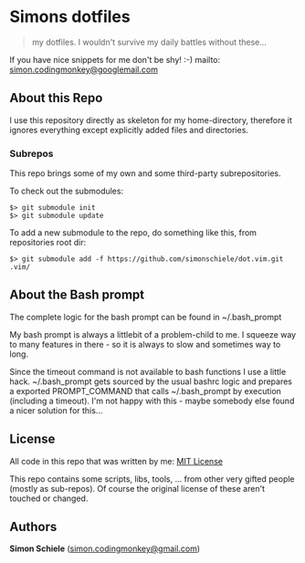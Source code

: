 # Simons dotfiles
> my dotfiles. I wouldn't survive my daily battles without these...

If you have nice snippets for me don't be shy! :-)
mailto: simon.codingmonkey@googlemail.com


## About this Repo

I use this repository directly as skeleton for my home-directory, therefore
it ignores everything except explicitly added files and directories.


### Subrepos

This repo brings some of my own and some third-party subrepositories.
    
To check out the submodules:
```
$> git submodule init
$> git submodule update
```

To add a new submodule to the repo, do something like this, from repositories
 root dir:
```
$> git submodule add -f https://github.com/simonschiele/dot.vim.git .vim/
```


## About the Bash prompt

The complete logic for the bash prompt can be found in ~/.bash_prompt

My bash prompt is always a littlebit of a problem-child to me. I squeeze way
to many features in there - so it is always to slow and sometimes way to long.

Since the timeout command is not available to bash functions I use a little
hack. ~/.bash_prompt gets sourced by the usual bashrc logic and prepares a
exported PROMPT_COMMAND that calls ~/.bash_prompt by execution (including a
timeout). I'm not happy with this - maybe somebody else found a nicer
solution for this...


## License

All code in this repo that was written by me:
[MIT License](http://opensource.org/licenses/MIT)

This repo contains some scripts, libs, tools, ... from other very gifted people
(mostly as sub-repos).
Of course the original license of these aren't touched or changed.


## Authors

**Simon Schiele** ([simon.codingmonkey@gmail.com](mailto:simon.codingmonkey@gmail.com))
